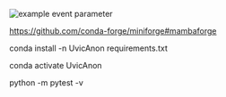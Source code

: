 ![example event parameter](https://github.com/uvic-seng321/project-team-msz/actions/workflows/python-app.yml/badge.svg?event=push)

https://github.com/conda-forge/miniforge#mambaforge

conda install -n UvicAnon requirements.txt

conda activate UvicAnon

python -m pytest -v